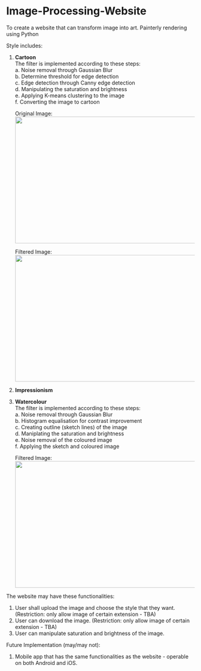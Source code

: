 # Image-Processing-Website
 To create a website that can transform image into art.
 Painterly rendering using Python
 
 Style includes:
 1. <b>Cartoon </b> <br/>
    The filter is implemented according to these steps:<br />
    a. Noise removal through Gaussian Blur<br />
    b. Determine threshold for edge detection<br />
    c. Edge detection through Canny edge detection<br />
    d. Manipulating the saturation and brightness<br />
    e. Applying K-means clustering to the image<br />
    f. Converting the image to cartoon<br />
    
    Original Image: <br/>
    <img src="https://github.com/YeoYiXin/Image-Processing-App/assets/89788614/9c24d033-754d-4682-b498-cc5a0db09090" width="600" height="338">
 
    Filtered Image: <br/>
    <img src="https://github.com/YeoYiXin/Image-Processing-App/assets/89788614/0d7da203-4c49-4f24-9f24-bc97ea70a00a" width="600" height="338">

 2. <b>Impressionism </b>




 3. <b>Watercolour</b> <br/>
    The filter is implemented according to these steps:<br />
    a. Noise removal through Gaussian Blur<br />
    b. Histogram equalisation for contrast improvement<br />
    c. Creating outline (sketch lines) of the image<br />
    d. Maniplating the saturation and brightness<br />
    e. Noise removal of the coloured image<br />
    f. Applying the sketch and coloured image<br />

    Filtered Image: <br />
    <img src="https://github.com/YeoYiXin/Image-Processing-App/assets/89788614/1482d1b1-0b83-4211-ab52-ba96973d6455" width="600" height="338"> <br />

    
 The website may have these functionalities:
 1. User shall upload the image and choose the style that they want. (Restriction: only allow image of certain extension - TBA)
 2. User can download the image. (Restriction: only allow image of certain extension - TBA)
 3. User can manipulate saturation and brightness of the image.

 Future Implementation (may/may not):
 1. Mobile app that has the same functionalities as the website - operable on both Android and iOS.


